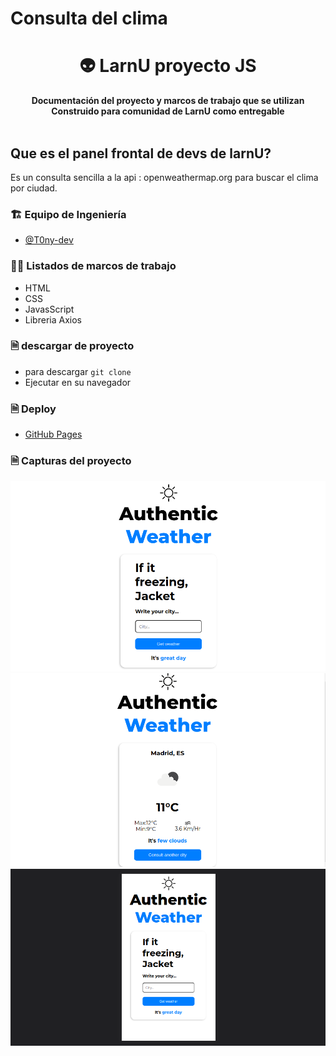 # Consulta del clima
<div align="center">
  <h1>👽 LarnU proyecto JS</h1>
  <strong>Documentación del proyecto y marcos de trabajo que se utilizan</strong><br>
  <strong>Construido para comunidad de LarnU como entregable</strong>
</div>
<br>

## Que es el panel frontal de devs de larnU?

Es un consulta sencilla a la api : openweathermap.org
para buscar el clima por ciudad.
<br>


### 🏗 Equipo de Ingeniería  

- [@T0ny-dev](https://github.com/T0ny-dev)

### 👨‍💻 Listados de marcos de trabajo

* HTML
* CSS
* JavasScript 
* Libreria Axios



### 🗎 descargar de proyecto 

* para descargar `git clone`
* Ejecutar en su navegador 

### 🗎 Deploy 

- [GitHub Pages](https://t0ny-dev.github.io/api_weather_js/)


### 🗎 Capturas del proyecto

![home](./img/weather.png)
![Consulta](./img/consulta.png)
![mbile](./img/mobile.png)